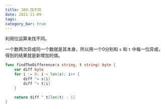 ```yaml
---
title: 389.找不同
date: 2021-11-09
tags:
category_bar: true
---
```


利用位运算来找不同。

一个数两次异或同一个数就是其本身，所以用一个0分别和 `s` 和 `t` 中每一位异或，得到的结果就是新增加的值。

```Go
func findTheDifference(s string, t string) byte {
    var diff byte
    for i := 0; i < len(s); i++ {
        diff ^= s[i]
        diff ^= t[i]
    }

    return diff ^ t[len(t) - 1]
}
```